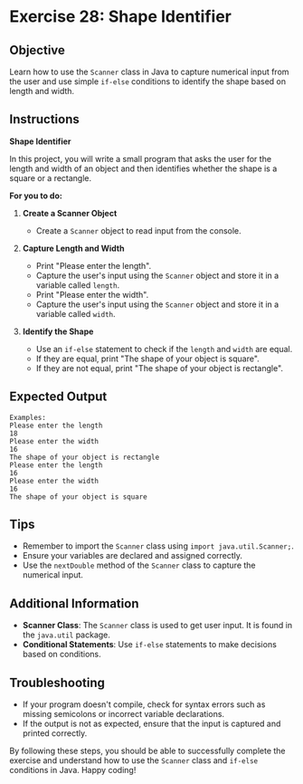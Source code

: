 # Exercise 28: Shape Identifier

## Objective
Learn how to use the `Scanner` class in Java to capture numerical input from the user and use simple `if-else` conditions to identify the shape based on length and width.

## Instructions

**Shape Identifier**

In this project, you will write a small program that asks the user for the length and width of an object and then identifies whether the shape is a square or a rectangle.

**For you to do:**

1. **Create a Scanner Object**
    - Create a `Scanner` object to read input from the console.

2. **Capture Length and Width**
    - Print "Please enter the length".
    - Capture the user's input using the `Scanner` object and store it in a variable called `length`.
    - Print "Please enter the width".
    - Capture the user's input using the `Scanner` object and store it in a variable called `width`.

3. **Identify the Shape**
    - Use an `if-else` statement to check if the `length` and `width` are equal.
    - If they are equal, print "The shape of your object is square".
    - If they are not equal, print "The shape of your object is rectangle".

## Expected Output
```
Examples:
Please enter the length
18
Please enter the width
16
The shape of your object is rectangle
Please enter the length
16
Please enter the width
16
The shape of your object is square
```

## Tips
- Remember to import the `Scanner` class using `import java.util.Scanner;`.
- Ensure your variables are declared and assigned correctly.
- Use the `nextDouble` method of the `Scanner` class to capture the numerical input.

## Additional Information
- **Scanner Class**: The `Scanner` class is used to get user input. It is found in the `java.util` package.
- **Conditional Statements**: Use `if-else` statements to make decisions based on conditions.

## Troubleshooting
- If your program doesn't compile, check for syntax errors such as missing semicolons or incorrect variable declarations.
- If the output is not as expected, ensure that the input is captured and printed correctly.

By following these steps, you should be able to successfully complete the exercise and understand how to use the `Scanner` class and `if-else` conditions in Java. Happy coding!
